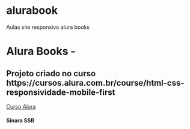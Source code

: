 # alurabook
Aulas site responsivo alura books

<h1> Alura Books -  </h1>

<h2> Projeto criado no curso https://cursos.alura.com.br/course/html-css-responsividade-mobile-first </h2>
<a href="https://cursos.alura.com.br/course/html-css-responsividade-mobile-first">Curso Alura</a>

<h4>Sinara SSB</h4>

